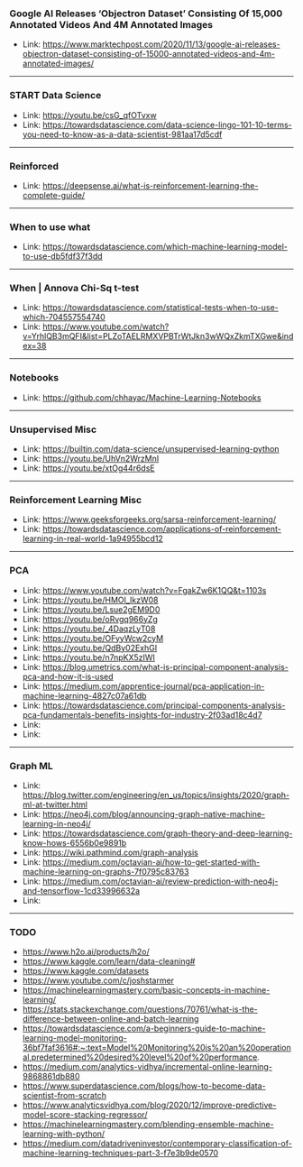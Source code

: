 ### Google AI Releases ‘Objectron Dataset’ Consisting Of 15,000 Annotated Videos And 4M Annotated Images
- Link: https://www.marktechpost.com/2020/11/13/google-ai-releases-objectron-dataset-consisting-of-15000-annotated-videos-and-4m-annotated-images/

-----------

### START Data Science
- Link: https://youtu.be/csG_qfOTvxw
- Link: https://towardsdatascience.com/data-science-lingo-101-10-terms-you-need-to-know-as-a-data-scientist-981aa17d5cdf
------------

### Reinforced 
- Link: https://deepsense.ai/what-is-reinforcement-learning-the-complete-guide/

-------------

### When to use what
- Link: https://towardsdatascience.com/which-machine-learning-model-to-use-db5fdf37f3dd

--------

### When | Annova Chi-Sq t-test
- Link: https://towardsdatascience.com/statistical-tests-when-to-use-which-704557554740
- Link: https://www.youtube.com/watch?v=YrhlQB3mQFI&list=PLZoTAELRMXVPBTrWtJkn3wWQxZkmTXGwe&index=38

---------

### Notebooks
- Link: https://github.com/chhayac/Machine-Learning-Notebooks

---------

### Unsupervised Misc
- Link: https://builtin.com/data-science/unsupervised-learning-python
- Link: https://youtu.be/UhVn2WrzMnI
- Link: https://youtu.be/xtOg44r6dsE

-------

### Reinforcement Learning Misc
- Link: https://www.geeksforgeeks.org/sarsa-reinforcement-learning/
- Link: https://towardsdatascience.com/applications-of-reinforcement-learning-in-real-world-1a94955bcd12


--------

### PCA
- Link: https://www.youtube.com/watch?v=FgakZw6K1QQ&t=1103s
- Link: https://youtu.be/HMOI_lkzW08
- Link: https://youtu.be/Lsue2gEM9D0
- Link: https://youtu.be/oRvgq966yZg
- Link: https://youtu.be/_4DaqzLyT08
- Link: https://youtu.be/OFyyWcw2cyM
- Link: https://youtu.be/QdBy02ExhGI
- Link: https://youtu.be/n7npKX5zIWI
- Link: https://blog.umetrics.com/what-is-principal-component-analysis-pca-and-how-it-is-used
- Link: https://medium.com/apprentice-journal/pca-application-in-machine-learning-4827c07a61db
- Link: https://towardsdatascience.com/principal-components-analysis-pca-fundamentals-benefits-insights-for-industry-2f03ad18c4d7
- Link: 
- Link: 

-------------------

### Graph ML
- Link: https://blog.twitter.com/engineering/en_us/topics/insights/2020/graph-ml-at-twitter.html
- Link: https://neo4j.com/blog/announcing-graph-native-machine-learning-in-neo4j/
- Link: https://towardsdatascience.com/graph-theory-and-deep-learning-know-hows-6556b0e9891b
- Link: https://wiki.pathmind.com/graph-analysis
- Link: https://medium.com/octavian-ai/how-to-get-started-with-machine-learning-on-graphs-7f0795c83763
- Link: https://medium.com/octavian-ai/review-prediction-with-neo4j-and-tensorflow-1cd33996632a
- Link: 

----------------------

### TODO
- https://www.h2o.ai/products/h2o/
- https://www.kaggle.com/learn/data-cleaning#
- https://www.kaggle.com/datasets
- https://www.youtube.com/c/joshstarmer
- https://machinelearningmastery.com/basic-concepts-in-machine-learning/
- https://stats.stackexchange.com/questions/70761/what-is-the-difference-between-online-and-batch-learning
- https://towardsdatascience.com/a-beginners-guide-to-machine-learning-model-monitoring-36bf7faf3616#:~:text=Model%20Monitoring%20is%20an%20operational,predetermined%20desired%20level%20of%20performance.
- https://medium.com/analytics-vidhya/incremental-online-learning-9868861db880
- https://www.superdatascience.com/blogs/how-to-become-data-scientist-from-scratch
- https://www.analyticsvidhya.com/blog/2020/12/improve-predictive-model-score-stacking-regressor/
- https://machinelearningmastery.com/blending-ensemble-machine-learning-with-python/
- https://medium.com/datadriveninvestor/contemporary-classification-of-machine-learning-techniques-part-3-f7e3b9de0570

